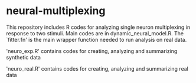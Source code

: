 # neural-multiplexing
This repository includes R codes for analyzing single neuron multiplexing in response to two stimuli. Main codes are in dynamic_neural_model.R. The `fitter.fn' is the main wrapper function needed to run analysis on real data.

'neuro_exp.R' contains codes for creating, analyzing and summarizing synthetic data

'neuro_real.R' contains codes for creating, analyzing and summarizing real data
